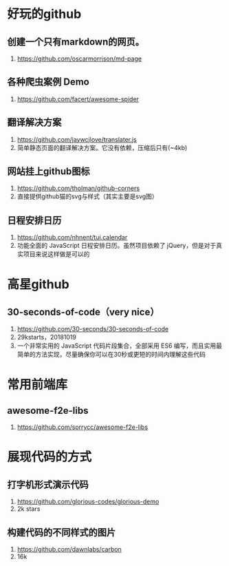 # 好玩的github

## 创建一个只有markdown的网页。 

1. https://github.com/oscarmorrison/md-page



## 各种爬虫案例 Demo 

1. https://github.com/facert/awesome-spider





## 翻译解决方案 

1. https://github.com/jaywcjlove/translater.js
2. 简单静态页面的翻译解决方案。它没有依赖，压缩后只有(~4kb) 



## 网站挂上github图标

1. https://github.com/tholman/github-corners
2. 直接提供github猫的svg与样式（其实主要是svg图）

## 日程安排日历 

1. https://github.com/nhnent/tui.calendar
2. 功能全面的 JavaScript 日程安排日历。虽然项目依赖了 jQuery，但是对于真实项目来说这样做是可以的 


# 高星github

## 30-seconds-of-code（very nice）

1. https://github.com/30-seconds/30-seconds-of-code
2. 29kstarts，20181019
3. 一个非常实用的 JavaScript 代码片段集合，全部采用 ES6 编写，而且实用最简单的方法实现，尽量确保你可以在30秒或更短的时间内理解这些代码 

# 常用前端库
## awesome-f2e-libs
1. https://github.com/sorrycc/awesome-f2e-libs

# 展现代码的方式
## 打字机形式演示代码
1. https://github.com/glorious-codes/glorious-demo
1. 2k stars

## 构建代码的不同样式的图片
1. https://github.com/dawnlabs/carbon
1. 16k